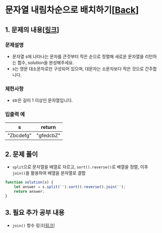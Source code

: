 # 문자열 내림차순으로 배치하기[[Back](README.md)]

## 1. 문제의 내용[[링크](https://programmers.co.kr/learn/courses/30/lessons/12917)]

### 문제설명
- 문자열 s에 나타나는 문자를 큰것부터 작은 순으로 정렬해 새로운 문자열을 리턴하는 함수, solution을 완성해주세요.
- s는 영문 대소문자로만 구성되어 있으며, 대문자는 소문자보다 작은 것으로 간주합니다.

### 제한사항
- str은 길이 1 이상인 문자열입니다.

### 입출력 예
| s         | return    |
|-----------|-----------|
| "Zbcdefg" | "gfedcbZ" |

## 2. 문제 풀이
- `split`으로 문자열을 배열로 자르고, `sort().reverse()`로 배열을 정렬, 이후 `join()`을 활용하여 배열을 문자열로 결합

```JavaScript
function solution(s) {
    let answer = s.split('').sort().reverse().join('');
    return answer;
}
```

## 3. 필요 추가 공부 내용
- `join()` 항수 링크[[링크](https://developer.mozilla.org/ko/docs/Web/JavaScript/Reference/Global_Objects/Array/join)]

